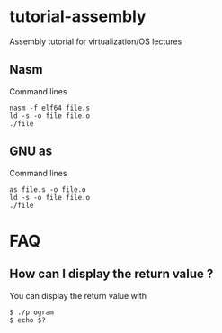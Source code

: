 tutorial-assembly
=================

Assembly tutorial for virtualization/OS lectures

Nasm
----

Command lines

    nasm -f elf64 file.s
    ld -s -o file file.o
    ./file

GNU as
------

Command lines

    as file.s -o file.o
    ld -s -o file file.o
    ./file

FAQ
===

How can I display the return value ?
------------------------------------

You can display the return value with

    $ ./program
    $ echo $?
